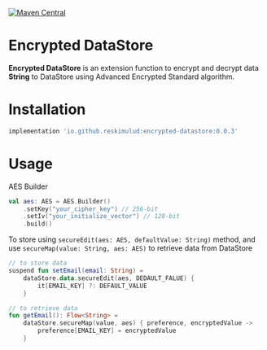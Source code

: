 [![Maven Central](https://img.shields.io/maven-central/v/io.github.reskimulud/encrypted-datastore.svg?label=Maven%20Central)](https://search.maven.org/search?q=g:%22io.github.reskimulud%22%20AND%20a:%22encrypted-datastore%22)

# Encrypted DataStore

**Encrypted DataStore** is an extension function to encrypt and decrypt data **String** to DataStore using Advanced Encrypted Standard algorithm. 

# Installation

```groovy
implementation 'io.github.reskimulud:encrypted-datastore:0.0.3'
```

# Usage

AES Builder

```kotlin
val aes: AES = AES.Builder()
    .setKey("your_cipher_key") // 256-bit
    .setIv("your_initialize_vector") // 128-bit
    .build()
```

To store using `secureEdit(aes: AES, defaultValue: String)` method, and use `secureMap(value: String, aes: AES)` to retrieve data from DataStore

```kotlin
// to store data
suspend fun setEmail(email: String) =
    dataStore.data.secureEdit(aes, DEDAULT_FALUE) {
        it[EMAIL_KEY] ?: DEFAULT_VALUE
    }

// to retrieve data
fun getEmail(): Flow<String> =
    dataStore.secureMap(value, aes) { preference, encryptedValue ->
        preference[EMAIL_KEY] = encryptedValue
    }
```